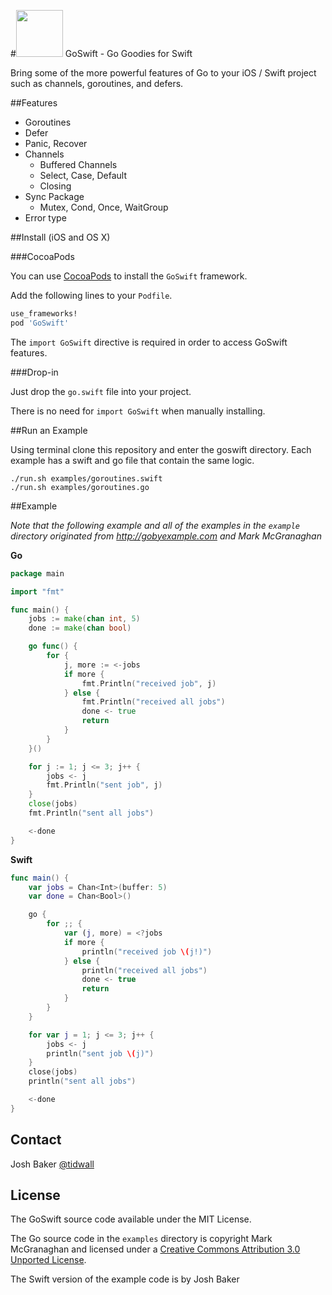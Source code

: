#<img src="http://tidwall.github.io/GoSwift/logo.png?raw=true" width="75" height="75">&nbsp;GoSwift - Go Goodies for Swift

Bring some of the more powerful features of Go to your iOS / Swift project such as channels, goroutines, and defers.

##Features

- Goroutines
- Defer
- Panic, Recover
- Channels
	- Buffered Channels
	- Select, Case, Default
	- Closing
- Sync Package
	- Mutex, Cond, Once, WaitGroup
- Error type

##Install (iOS and OS X)

###CocoaPods

You can use [CocoaPods](http://cocoapods.org/?q=GoSwift) to install the `GoSwift` framework.

Add the following lines to your `Podfile`.

```ruby
use_frameworks!
pod 'GoSwift'
```

The `import GoSwift` directive is required in order to access GoSwift features.


###Drop-in

Just drop the `go.swift` file into your project.

There is no need for `import GoSwift` when manually installing.

##Run an Example

Using terminal clone this repository and enter the goswift directory.
Each example has a swift and go file that contain the same logic.

```
./run.sh examples/goroutines.swift
./run.sh examples/goroutines.go
```


##Example

*Note that the following example and all of the examples in the `example` directory originated from http://gobyexample.com and Mark McGranaghan*

**Go**

```go
package main

import "fmt"

func main() {
	jobs := make(chan int, 5)
	done := make(chan bool)

	go func() {
		for {
			j, more := <-jobs
			if more {
				fmt.Println("received job", j)
			} else {
				fmt.Println("received all jobs")
				done <- true
				return
			}
		}
	}()

	for j := 1; j <= 3; j++ {
		jobs <- j
		fmt.Println("sent job", j)
	}
	close(jobs)
	fmt.Println("sent all jobs")

	<-done
}
```

**Swift**

```swift
func main() {
	var jobs = Chan<Int>(buffer: 5)
	var done = Chan<Bool>()

	go {
		for ;; {
			var (j, more) = <?jobs
			if more {
				println("received job \(j!)")
			} else {
				println("received all jobs")
				done <- true
				return
			}
		}
	}

	for var j = 1; j <= 3; j++ {
		jobs <- j
		println("sent job \(j)")
	}
	close(jobs)
	println("sent all jobs")

	<-done
}

```

## Contact
Josh Baker [@tidwall](http://twitter.com/tidwall)

## License

The GoSwift source code available under the MIT License.

The Go source code in the `examples` directory is copyright Mark McGranaghan and licensed under a
[Creative Commons Attribution 3.0 Unported License](http://creativecommons.org/licenses/by/3.0/).

The Swift version of the example code is by Josh Baker
